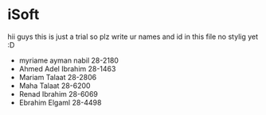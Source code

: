 # iSoft
hii guys this is just a trial
so plz write ur names and id in this file no stylig yet :D 

* myriame ayman nabil 28-2180
* Ahmed Adel Ibrahim  28-1463
* Mariam Talaat 28-2806
* Maha Talaat 28-6200
* Renad Ibrahim 28-6069
* Ebrahim Elgaml 28-4498
